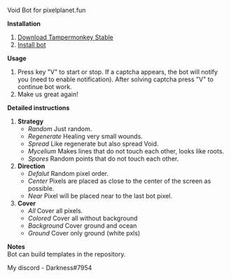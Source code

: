 Void Bot for pixelplanet.fun

**Installation**<br/>
1. [Download Tampermonkey Stable](https://www.tampermonkey.net)
2. [Install bot](https://github.com/TouchedByDarkness/PixelPlanet-Void-Bot/raw/master/InitScript.user.js)

**Usage**<br/>
1. Press key "V" to start or stop.
   If a captcha appears, the bot will notify you (need to enable notification).
   After solving captcha press "V" to continue bot work.
2. Make us great again!

**Detailed instructions**<br/>
1. **Strategy**
   * *Random*
      Just random.
   * *Regenerate*
      Healing very small wounds.
   * *Spread*
      Like regenerate but also spread Void.
   * *Mycelium*
      Makes lines that do not touch each other, looks like roots.
   * *Spores*
      Random points that do not touch each other.
2. **Direction**
   * *Defalut*
      Random pixel order.
   * *Center*
      Pixels are placed as close to the center of the screen as possible.
   * *Near*
      Pixel will be placed near to the last bot pixel.
3. **Cover**
   * *All*
      Cover all pixels.
   * *Colored*
      Cover all without background
   * *Background*
      Cover ground and ocean
   * *Ground*
      Cover only ground (white pxls)
      
**Notes**<br/>
Bot can build templates in the repository.

My discord - Darkness#7954
